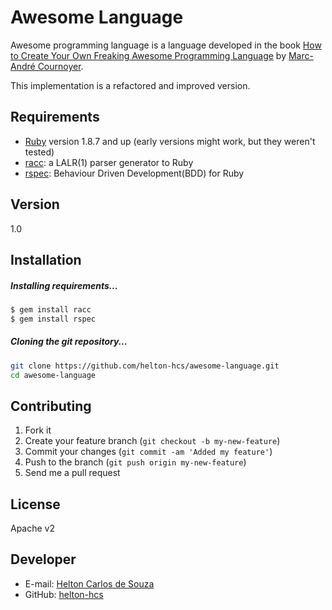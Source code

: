 Awesome Language
=========

Awesome programming language is a language developed in the book [How to Create Your Own Freaking Awesome Programming Language] by [Marc-André Cournoyer].

This implementation is a refactored and improved version.

Requirements
----
  - [Ruby] version 1.8.7 and up (early versions might work, but they weren't tested)
  - [racc]: a LALR(1) parser generator to Ruby
  - [rspec]: Behaviour Driven Development(BDD) for Ruby

Version
----

1.0


Installation
--------------

##### Installing requirements...
```sh
$ gem install racc
$ gem install rspec
```

##### Cloning the git repository...
```sh
git clone https://github.com/helton-hcs/awesome-language.git
cd awesome-language
```


## Contributing

1. Fork it
2. Create your feature branch (`git checkout -b my-new-feature`)
3. Commit your changes (`git commit -am 'Added my feature'`)
4. Push to the branch (`git push origin my-new-feature`)
5. Send me a pull request


License
----

Apache v2


Developer
----
  - E-mail: [Helton Carlos de Souza]
  - GitHub: [helton-hcs]


[How to Create Your Own Freaking Awesome Programming Language]:http://createyourproglang.com/
[Marc-André Cournoyer]:https://github.com/macournoyer
[Ruby]:https://www.ruby-lang.org
[racc]:https://github.com/tenderlove/racc
[rSpec]:https://github.com/rspec/rspec
[Helton Carlos de Souza]:mailto:helton.development@gmail.com
[helton-hcs]:https://github.com/helton-hcs
